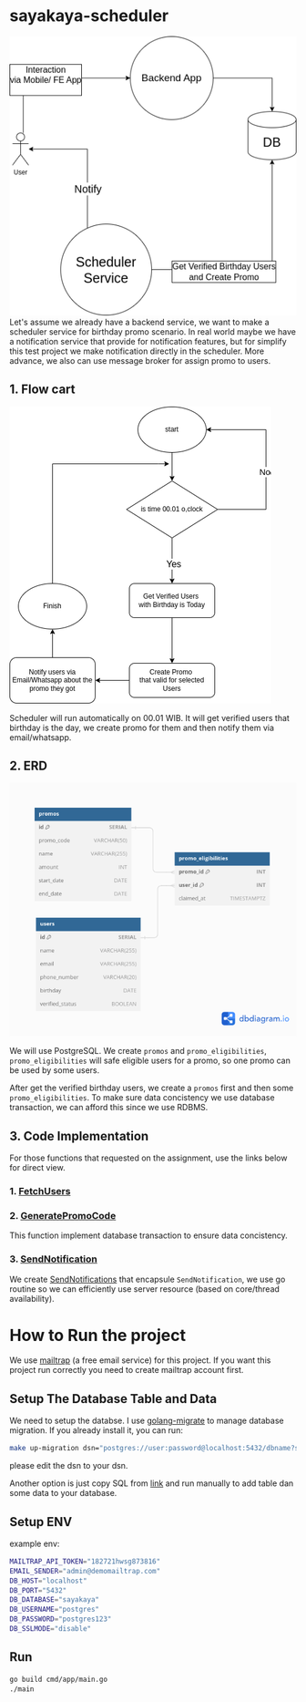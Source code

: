 # sayakaya-scheduler

![alt](images/systemdesign.png)
Let's assume we already have a backend service, we want to make a scheduler service for birthday promo scenario. In real world maybe we have a notification service that provide for notification features, but for simplify this test project we make notification directly in the scheduler. More advance, we also can use message broker for assign promo to users.

## 1. Flow cart

![alt](images/flowchart.png)

Scheduler will run automatically on 00.01 WIB. It will get verified users that birthday is the day, we create promo for them and then notify them via email/whatsapp.

## 2. ERD

![alt](images/dbdiagram.png)

We will use PostgreSQL. We create `promos` and `promo_eligibilities`, `promo_eligibilities` will safe eligible users for a promo, so one promo can be used by some users.

After get the verified birthday users, we create a `promos` first and then some `promo_eligibilities`. To make sure data concistency we use database transaction, we can afford this since we use RDBMS.

## 3. Code Implementation

For those functions that requested on the assignment, use the links below for direct view.

### 1. [FetchUsers](internal/users/service.go#L21)


### 2. [GeneratePromoCode](internal/promos/service.go#L32)
This function implement database transaction to ensure data concistency.

### 3. [SendNotification](internal/notification/service.go#L31)
We create [SendNotifications](internal/notification/service.go#L18) that encapsule `SendNotification`, we use go routine so we can efficiently use server resource (based on core/thread availability).

# How to Run the project

We use [mailtrap](https://mailtrap.io/) (a free email service) for this project. If you want this project run correctly you need to create mailtrap account first.

## Setup The Database Table and Data
We need to setup the databse. I use [golang-migrate](https://github.com/golang-migrate/migrate) to manage database migration. If you already install it, you can run:

```sh
make up-migration dsn="postgres://user:password@localhost:5432/dbname?sslmode=disable"
```

please edit the dsn to your dsn.

Another option is just copy SQL from [link](migrations/000001_migration.up.sql) and run manually to add table dan some data to your database.

## Setup ENV
example env:
```sh
MAILTRAP_API_TOKEN="182721hwsg873816"
EMAIL_SENDER="admin@demomailtrap.com"
DB_HOST="localhost"
DB_PORT="5432"
DB_DATABASE="sayakaya"
DB_USERNAME="postgres"
DB_PASSWORD="postgres123"
DB_SSLMODE="disable"
```

## Run
```sh
go build cmd/app/main.go
./main
```






